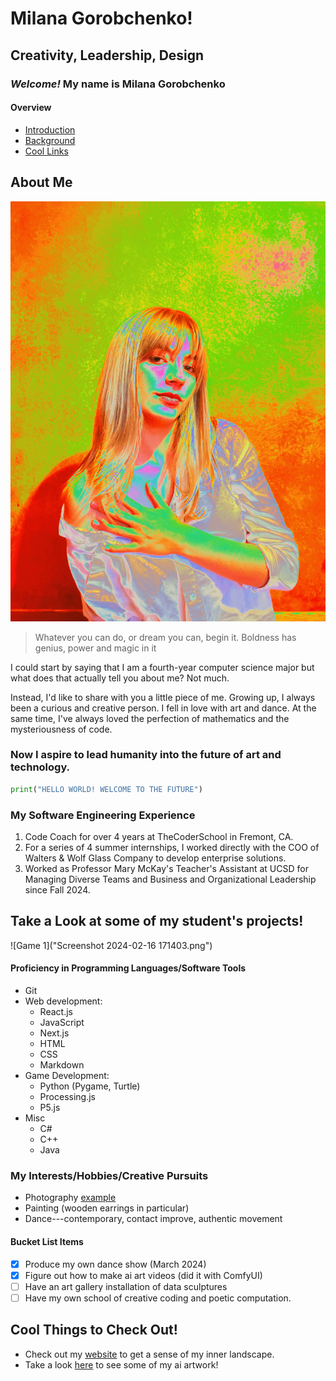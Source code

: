 # Milana Gorobchenko!
## Creativity, Leadership, Design

### *Welcome!* My name is **Milana Gorobchenko**

#### Overview
- [Introduction](#milana-gorobchenko)
- [Background](#about-me)
- [Cool Links](#cool-things-to-check-out)

## About Me

![picture of me](profile.JPEG)

> Whatever you can do, or dream you can, begin it. Boldness has genius, power and magic in it

I could start by saying that I am a fourth-year computer science major but what does that actually tell you about me? Not much.

Instead, I'd like to share with you a little piece of me.
Growing up, I always been a curious and creative person. I fell in love with art and dance. At the same time, I've always loved the perfection of mathematics and the mysteriousness of code. 
### Now I aspire to lead humanity into the future of art and technology.

```python
print("HELLO WORLD! WELCOME TO THE FUTURE")
```

### My Software Engineering Experience
1. Code Coach for over 4 years at TheCoderSchool in Fremont, CA.
2. For a series of 4 summer internships, I worked directly with the COO of Walters & Wolf Glass Company to develop enterprise solutions.
3. Worked as Professor Mary McKay's Teacher's Assistant at UCSD for Managing Diverse Teams and Business and Organizational Leadership since Fall 2024.

## Take a Look at some of my student's projects!
![Game 1]("Screenshot 2024-02-16 171403.png")

#### Proficiency in Programming Languages/Software Tools
- Git
- Web development:
    - React.js
    - JavaScript
    - Next.js
    - HTML
    - CSS
    - Markdown
- Game Development:
    - Python (Pygame, Turtle)
    - Processing.js
    - P5.js
- Misc
    - C#
    - C++
    - Java

### My Interests/Hobbies/Creative Pursuits
* Photography [example](#cool-things-to-check-out)
* Painting (wooden earrings in particular)
* Dance---contemporary, contact improve, authentic movement

#### Bucket List Items
- [x] Produce my own dance show (March 2024)
- [x] Figure out how to make ai art videos (did it with ComfyUI)
- [ ] Have an art gallery installation of data sculptures
- [ ] Have my own school of creative coding and poetic computation.

## Cool Things to Check Out!
- Check out my [website](www.milana-gorobchenko.com) to get a sense of my inner landscape.
- Take a look [here](ai_surfer.png) to see some of my ai artwork!
